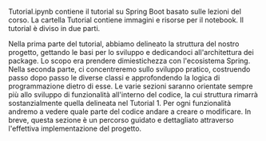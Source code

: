 Tutorial.ipynb contiene il tutorial su Spring Boot basato sulle lezioni del corso. La cartella Tutorial contiene immagini e risorse per il notebook.
Il tutorial è diviso in due parti.

Nella prima parte del tutorial, abbiamo delineato la struttura del nostro progetto, gettando le basi per lo sviluppo e dedicandoci all'architettura dei package. Lo scopo era prendere dimiestichezza con l'ecosistema Spring. Nella seconda parte, ci concentreremo sullo sviluppo pratico, costruendo passo dopo passo le diverse classi e approfondendo la logica di programmazione dietro di esse. Le varie sezioni saranno orientate sempre più allo sviluppo di funzionalità all'interno del codice, la cui struttura rimarrà sostanzialmente quella delineata nel Tutorial 1. Per ogni funzionalità andremo a vedere quale parte del codice andare a creare o modificare. In breve, questa sezione è un percorso guidato e dettagliato attraverso l'effettiva implementazione del progetto.
